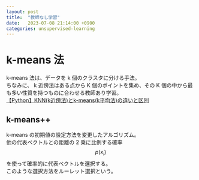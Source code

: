 ```yaml
---
layout: post
title:  "教師なし学習"
date:   2023-07-08 21:14:00 +0900
categories: unsupervised-learning
---
```


# k-means 法

k-means 法は、データを k 個のクラスタに分ける手法。  
ちなみに、 k 近傍法はある点から K 個のポイントを集め、その K 個の中から最も多い性質を持つものに合わせる教師あり学習。  
[【Python】KNN(k近傍法)とk-means(k平均法)の違いと区別](https://dse-souken.com/2021/04/02/ai-16/)

## k-means++

k-means の初期値の設定方法を変更したアルゴリズム。  
他の代表ベクトルとの距離の 2 乗に比例する確率 $$p(x_i)$$ を使って確率的に代表ベクトルを選択する。  
このような選択方法をルーレット選択という。
